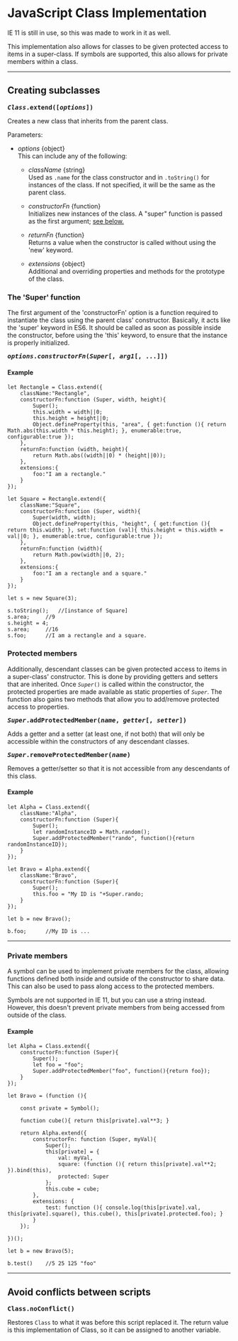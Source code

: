 # JavaScript Class Implementation

IE 11 is still in use, so this was made to work in it as well.

This implementation also allows for classes to be given protected access to items in a super-class. If symbols are supported, this also allows for private members within a class.

---

## Creating subclasses

**<samp style="background-color:transparent">*Class*.extend([*options*])</samp>**

Creates a new class that inherits from the parent class.

Parameters:
- *options* {object}  
This can include any of the following:
	
	- *className* {string}  
	Used as `.name` for the class constructor and in `.toString()` for instances of the class. If not specified, it will be the same as the parent class.
	
	- *constructorFn* {function}  
	Initializes new instances of the class. A "super" function is passed as the first argument; <a href="#user-content-super">see below.</a>
	
	- *returnFn* {function}  
	Returns a value when the constructor is called without using the 'new' keyword.
	
	- *extensions* {object}  
	Additional and overriding properties and methods for the prototype of the class.

### <span id="super">The 'Super' function</span>

The first argument of the 'constructorFn' option is a function required to instantiate the class using the parent class' constructor. Basically, it acts like the 'super' keyword in ES6. It should be called as soon as possible inside the constructor, before using the 'this' keyword, to ensure that the instance is properly initialized.

**<samp id="super">*options*.*constructorFn*(*Super*[, *arg1*[, ...]])</samp>**

#### Example

```
let Rectangle = Class.extend({
	className:"Rectangle",
	constructorFn:function (Super, width, height){
		Super();
		this.width = width||0;
		this.height = height||0;
		Object.defineProperty(this, "area", { get:function (){ return Math.abs(this.width * this.height); }, enumerable:true, configurable:true });
	},
	returnFn:function (width, height){
		return Math.abs((width||0) * (height||0));
	},
	extensions:{
		foo:"I am a rectangle."
	}
});

let Square = Rectangle.extend({
	className:"Square",
	constructorFn:function (Super, width){
		Super(width, width);
		Object.defineProperty(this, "height", { get:function (){ return this.width; }, set:function (val){ this.height = this.width = val||0; }, enumerable:true, configurable:true });
	},
	returnFn:function (width){
		return Math.pow(width||0, 2);
	},
	extensions:{
		foo:"I am a rectangle and a square."
	}
});

let s = new Square(3);

s.toString();	//[instance of Square]
s.area;		//9
s.height = 4;
s.area;		//16
s.foo;		//I am a rectangle and a square.

```

### Protected members

Additionally, descendant classes can be given protected access to items in a super-class' constructor. This is done by providing getters and setters that are inherited. Once <code>*Super*()</code> is called within the constructor, the protected properties are made available as static properties of <code>*Super*</code>. The function also gains two methods that allow you to add/remove protected access to properties.

**<samp>*Super*.addProtectedMember(*name*, *getter*[, *setter*])</samp>**

Adds a getter and a setter (at least one, if not both) that will only be accessible within the constructors of any descendant classes.

**<samp>*Super*.removeProtectedMember(*name*)</samp>**

Removes a getter/setter so that it is not accessible from any descendants of this class.

#### Example

```
let Alpha = Class.extend({
	className:"Alpha",
	constructorFn:function (Super){
		Super();
		let randomInstanceID = Math.random();
		Super.addProtectedMember("rando", function(){return randomInstanceID});
	}
});

let Bravo = Alpha.extend({
	className:"Bravo",
	constructorFn:function (Super){
		Super();
		this.foo = "My ID is "+Super.rando;
	}
});

let b = new Bravo();

b.foo;		//My ID is ...

```


---

### Private members

A symbol can be used to implement private members for the class, allowing functions defined both inside and outside of the constructor to share data. This can also be used to pass along access to the protected members.

Symbols are not supported in IE 11, but you can use a string instead. However, this doesn't prevent private members from being accessed from outside of the class.

#### Example

```
let Alpha = Class.extend({
	constructorFn:function (Super){
		Super();
		let foo = "foo";
		Super.addProtectedMember("foo", function(){return foo});
	}
});

let Bravo = (function (){
	
	const private = Symbol();
	
	function cube(){ return this[private].val**3; }
	
	return Alpha.extend({
		constructorFn: function (Super, myVal){
			Super();
			this[private] = {
				val: myVal,
				square: (function (){ return this[private].val**2; }).bind(this),
				protected: Super
			};
			this.cube = cube;
		},
		extensions: {
			test: function (){ console.log(this[private].val, this[private].square(), this.cube(), this[private].protected.foo); }
		}
	});
	
})();

let b = new Bravo(5);

b.test()	//5 25 125 "foo"
```


---

## Avoid conflicts between scripts

**<samp>Class.noConflict()</samp>**

Restores `Class` to what it was before this script replaced it. The return value is this implementation of Class, so it can be assigned to another variable.
